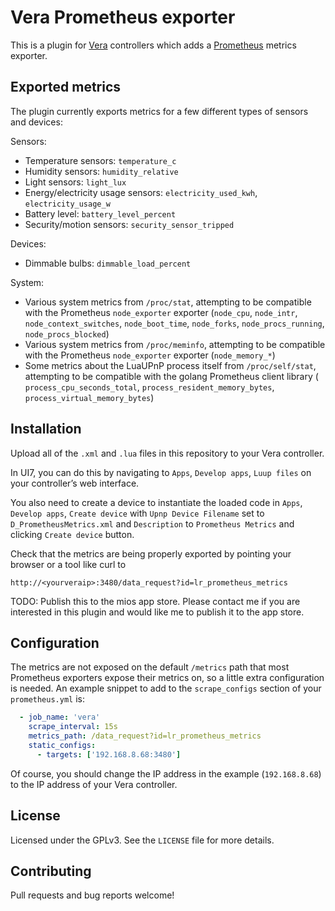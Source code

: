 # Vera Prometheus exporter

This is a plugin for [Vera][1] controllers which adds a [Prometheus][2] metrics
exporter.

[1]: http://getvera.com/
[2]: https://prometheus.io/

## Exported metrics

The plugin currently exports metrics for a few different types of
sensors and devices:

Sensors:

 - Temperature sensors: `temperature_c`
 - Humidity sensors: `humidity_relative`
 - Light sensors: `light_lux`
 - Energy/electricity usage sensors: `electricity_used_kwh`,
 `electricity_usage_w`
 - Battery level: `battery_level_percent`
 - Security/motion sensors: `security_sensor_tripped`

Devices:

 - Dimmable bulbs: `dimmable_load_percent`

System:

 - Various system metrics from `/proc/stat`, attempting to be compatible with
 the Prometheus `node_exporter` exporter (`node_cpu`, `node_intr`,
 `node_context_switches`, `node_boot_time`, `node_forks`,
 `node_procs_running`, `node_procs_blocked`)
 - Various system metrics from `/proc/meminfo`, attempting to be compatible
 with the Prometheus `node_exporter` exporter (`node_memory_*`)
 - Some metrics about the LuaUPnP process itself from `/proc/self/stat`,
 attempting to be compatible with the golang Prometheus client library (
 `process_cpu_seconds_total`, `process_resident_memory_bytes`,
 `process_virtual_memory_bytes`)

## Installation

Upload all of the `.xml` and `.lua` files in this repository to your Vera
controller.

In UI7, you can do this by navigating to `Apps`, `Develop apps`, `Luup files`
on your controller’s web interface.

You also need to create a device to instantiate the loaded code in `Apps`,
`Develop apps`, `Create device` with `Upnp Device Filename` set to
`D_PrometheusMetrics.xml` and `Description` to `Prometheus Metrics` and
clicking `Create device` button.

Check that the metrics are being properly exported by pointing your browser or
a tool like curl to

```
http://<yourveraip>:3480/data_request?id=lr_prometheus_metrics
```

TODO: Publish this to the mios app store. Please contact me if you are
interested in this plugin and would like me to publish it to the app store.

## Configuration

The metrics are not exposed on the default `/metrics` path that most
Prometheus exporters expose their metrics on, so a little extra configuration
is needed. An example snippet to add to the `scrape_configs` section of your
`prometheus.yml` is:

```yaml
  - job_name: 'vera'
    scrape_interval: 15s
    metrics_path: /data_request?id=lr_prometheus_metrics
    static_configs:
      - targets: ['192.168.8.68:3480']
```

Of course, you should change the IP address in the example (`192.168.8.68`) to
the IP address of your Vera controller.

## License

Licensed under the GPLv3. See the `LICENSE` file for more details.

## Contributing

Pull requests and bug reports welcome!
